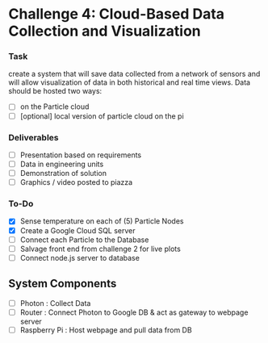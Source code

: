 # Challenge 4: Cloud-Based Data Collection and Visualization

### Task
create a system that will save data collected from a network of sensors and will allow visualization of data in both historical and real time views. Data should be hosted two ways: 
- [ ] on the Particle cloud  
- [ ] [optional] local version of particle cloud on the pi

### Deliverables
- [ ] Presentation based on requirements
- [ ] Data in engineering units
- [ ] Demonstration of solution 
- [ ] Graphics / video posted to piazza

### To-Do
- [X] Sense temperature on each of (5) Particle Nodes
- [X] Create a Google Cloud SQL server 
- [ ] Connect each Particle to the Database
- [ ] Salvage front end from challenge 2 for live plots
- [ ] Connect node.js server to database 

## System Components
- [ ] Photon        : Collect Data
- [ ] Router        : Connect Photon to Google DB & act as gateway to webpage server
- [ ] Raspberry Pi  : Host webpage and pull data from DB
